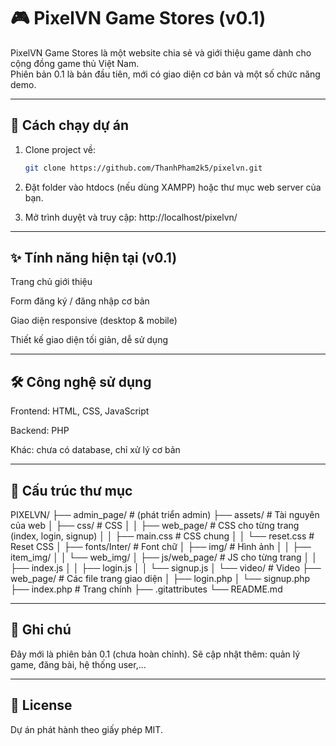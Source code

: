 # 🎮 PixelVN Game Stores (v0.1)

PixelVN Game Stores là một website chia sẻ và giới thiệu game dành cho cộng đồng game thủ Việt Nam.  
Phiên bản 0.1 là bản đầu tiên, mới có giao diện cơ bản và một số chức năng demo.

---

## 🚀 Cách chạy dự án

1. Clone project về:
   ```sh
   git clone https://github.com/ThanhPham2k5/pixelvn.git
2. Đặt folder vào htdocs (nếu dùng XAMPP) hoặc thư mục web server của bạn.

3. Mở trình duyệt và truy cập: http://localhost/pixelvn/

---

## ✨ Tính năng hiện tại (v0.1)

Trang chủ giới thiệu

Form đăng ký / đăng nhập cơ bản

Giao diện responsive (desktop & mobile)

Thiết kế giao diện tối giản, dễ sử dụng

---

## 🛠 Công nghệ sử dụng

Frontend: HTML, CSS, JavaScript

Backend: PHP

Khác: chưa có database, chỉ xử lý cơ bản

---

## 📂 Cấu trúc thư mục
PIXELVN/
├── admin_page/             # (phát triển admin)
├── assets/                 # Tài nguyên của web
│   ├── css/                # CSS
│   │   ├── web_page/       # CSS cho từng trang (index, login, signup)
│   │   ├── main.css        # CSS chung
│   │   └── reset.css       # Reset CSS
│   ├── fonts/Inter/        # Font chữ
│   ├── img/                # Hình ảnh
│   │   ├── item_img/
│   │   └── web_img/
│   ├── js/web_page/        # JS cho từng trang
│   │   ├── index.js
│   │   ├── login.js
│   │   └── signup.js
│   └── video/              # Video
├── web_page/               # Các file trang giao diện
│   ├── login.php
│   └── signup.php
├── index.php               # Trang chính
├── .gitattributes
└── README.md

---

## 📌 Ghi chú
Đây mới là phiên bản 0.1 (chưa hoàn chỉnh).
Sẽ cập nhật thêm: quản lý game, đăng bài, hệ thống user,...

---

## 📜 License
Dự án phát hành theo giấy phép MIT.